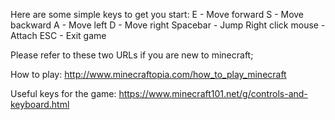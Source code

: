 Here are some simple keys to get you start: 
E - Move forward 
S - Move backward 
A - Move left 
D - Move right 
Spacebar - Jump 
Right click mouse - Attach 
ESC - Exit game

Please refer to these two URLs if you are new to minecraft;

How to play: http://www.minecraftopia.com/how_to_play_minecraft

Useful keys for the game: https://www.minecraft101.net/g/controls-and-keyboard.html
